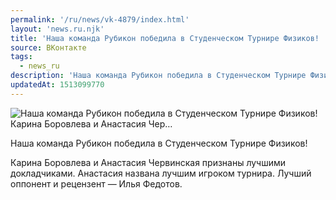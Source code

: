 ```yaml
---
permalink: '/ru/news/vk-4879/index.html'
layout: 'news.ru.njk'
title: 'Наша команда Рубикон победила в Студенческом Турнире Физиков!  Карина Боровлева и Анастасия Чер…'
source: ВКонтакте
tags:
  - news_ru
description: 'Наша команда Рубикон победила в Студенческом Турнире Физиков!  Карина Боровлева и Анастасия Чер…'
updatedAt: 1513099770
---
```

![Наша команда Рубикон победила в Студенческом Турнире Физиков!  Карина Боровлева и Анастасия Чер…](https://sun9-12.userapi.com/impf/c830308/v830308596/e64c/1QwYMb_BK5U.jpg?size=1080x810&quality=96&proxy=1&sign=175226ef5188d7e9b894cf467b9c4fad&c_uniq_tag=TVAI7UESEEjXiQm6nbg2wOyir7BK9zq8SjuAqowghSI&type=album)

Наша команда Рубикон победила в Студенческом Турнире Физиков!

Карина Боровлева и Анастасия Червинская признаны лучшими докладчиками. Анастасия названа лучшим игроком турнира. Лучший оппонент и рецензент — Илья Федотов.

